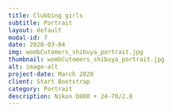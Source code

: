 ```yaml
---
title: Clubbing girls
subtitle: Portrait
layout: default
modal-id: 7
date: 2020-03-04
img: wombCutomers_shibuya_portrait.jpg
thumbnail: wombCutomers_shibuya_portrait.jpg
alt: image-alt
project-date: March 2020
client: Start Bootstrap
category: Portrait
description: Nikon D800 + 24-70/2.8
---
```

